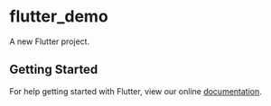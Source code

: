 # flutter_demo

A new Flutter project.

## Getting Started

For help getting started with Flutter, view our online
[documentation](https://flutter.io/).